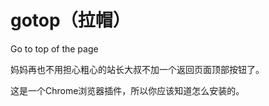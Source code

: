 gotop（拉帽）
=====

Go to top of the page

妈妈再也不用担心粗心的站长大叔不加一个返回页面顶部按钮了。

这是一个Chrome浏览器插件，所以你应该知道怎么安装的。

